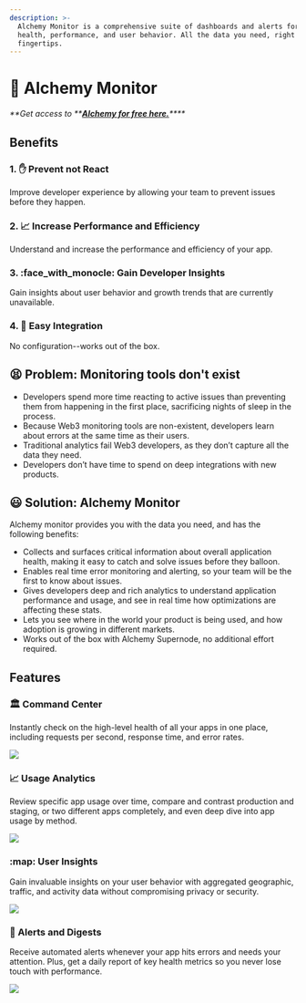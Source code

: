 ```yaml
---
description: >-
  Alchemy Monitor is a comprehensive suite of dashboards and alerts for app
  health, performance, and user behavior. All the data you need, right at your
  fingertips.
---
```


# 🔬 Alchemy Monitor

_**Get access to **_[_**Alchemy for free here.**_](https://alchemy.com/?r=affiliate:e68b2f77-7fc7-4ef7-8e9c-cdfea869b9b5)_****_

## Benefits 

### 1. :raised_hand: Prevent not React

Improve developer experience by allowing your team to prevent issues before they happen. 

### 2. :chart_with_upwards_trend: Increase Performance and Efficiency 

Understand and increase the performance and efficiency of your app. 

### 3. :face_with_monocle: Gain Developer Insights

Gain insights about user behavior and growth trends that are currently unavailable. 

### 4. :gift: Easy Integration

No configuration--works out of the box. 

## :tired_face: Problem: Monitoring tools don't exist 

* Developers spend more time reacting to active issues than preventing them from happening in the first place, sacrificing nights of sleep in the process. 
* Because Web3 monitoring tools are non-existent, developers learn about errors at the same time as their users. 
* Traditional analytics fail Web3 developers, as they don’t capture all the data they need.
* Developers don’t have time to spend on deep integrations with new products.

## :smiley: Solution: Alchemy Monitor

Alchemy monitor provides you with the data you need, and has the following benefits:

* Collects and surfaces critical information about overall application health, making it  easy to catch and solve issues before they balloon.
* Enables real time error monitoring and alerting, so your team will be the first to know about issues.
* Gives developers deep and rich analytics to understand application performance and usage, and see in real time how optimizations are affecting these stats.
* Lets you see where in the world your product is being used, and how adoption is growing in different markets.
* Works out of the box with Alchemy Supernode, no additional effort required. 

## Features

### :classical_building: Command Center 

Instantly check on the high-level health of all your apps in one place, including requests per second, response time, and error rates. 

![](../../.gitbook/assets/screen-shot-2020-07-17-at-2.58.56-pm.png)

### :chart_with_upwards_trend: Usage Analytics

Review specific app usage over time, compare and contrast production and staging, or two different apps completely, and even deep dive into app usage by method.

![](../../.gitbook/assets/screen-shot-2020-07-17-at-3.01.04-pm.png)

### :map: User Insights 

Gain invaluable insights on your user behavior with aggregated geographic, traffic, and activity data without compromising privacy or security.

![](../../.gitbook/assets/screen-shot-2020-07-17-at-3.02.09-pm.png)

### :bell: Alerts and Digests

Receive automated alerts whenever your app hits errors and needs your attention. Plus, get a daily report of key health metrics so you never lose touch with performance.

![](../../.gitbook/assets/screen-shot-2020-07-17-at-3.02.47-pm.png)
